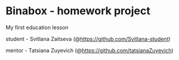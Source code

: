 # Binabox - homework project

My first education lesson

student - Svitlana Zaitseva (@https://github.com/Svitlana-student)

mentor - Tatsiana Zuyevich (@https://github.com/tatsianaZuyevich)